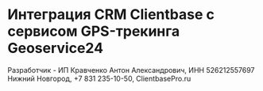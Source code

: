 # Интеграция CRM Clientbase с сервисом GPS-трекинга Geoservice24
Разработчик - ИП Кравченко Антон Александрович, ИНН 526212557697
Нижний Новгород, +7 831 235-10-50, ClientbasePro.ru